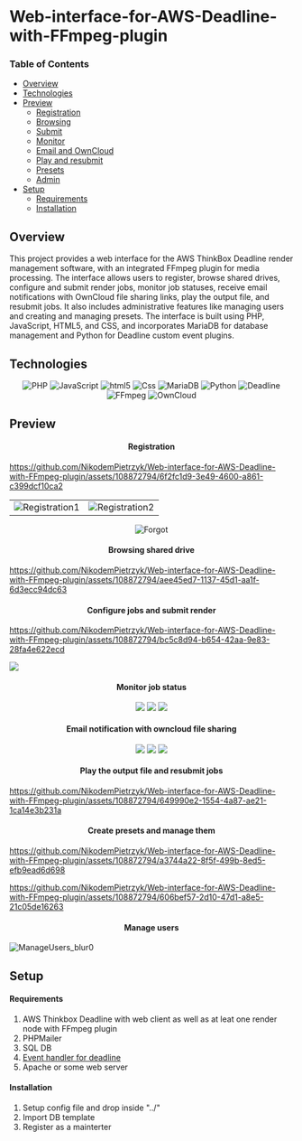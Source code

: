 # Web-interface-for-AWS-Deadline-with-FFmpeg-plugin


### Table of Contents
* [Overview](#overview)
* [Technologies](#technologies)
* [Preview](#preview)
  - [Registration](#registration)
  - [Browsing](#browsing-shared-drive)
  - [Submit](#configure-jobs-and-submit-render)
  - [Monitor](#monitor-job-status)
  - [Email and OwnCloud](#email-notification-with-owncloud-file-sharing)
  - [Play and resubmit](#play-the-output-file-and-resubmit-jobs)
  - [Presets](#create-presets-and-manage-them)
  - [Admin](#manage-users)
* [Setup](#setup)
  - [Requirements](#requirements)
  - [Installation](#installation)

## Overview

This project provides a web interface for the AWS ThinkBox Deadline render management software, with an integrated FFmpeg plugin for media processing. The interface allows users to register, browse shared drives, configure and submit render jobs, monitor job statuses, receive email notifications with OwnCloud file sharing links, play the output file, and resubmit jobs. It also includes administrative features like managing users and creating and managing presets. The interface is built using PHP, JavaScript, HTML5, and CSS, and incorporates MariaDB for database management and Python for Deadline custom event plugins.




## Technologies

<p align="center">

  
  <img alt="PHP" src="https://img.shields.io/badge/PHP-777BB4?style=flat-square&logo=python&logoColor=white" />
  <img alt="JavaScript" src="https://img.shields.io/badge/JavaScript-323330?style=flat-square&logo=javascript&logoColor=F7DF1E" />
  <img alt="html5" src="https://img.shields.io/badge/-HTML5-E34F26?style=flat-square&logo=html5&logoColor=white" />
  <img alt="Css" src="https://img.shields.io/badge/CSS-239120?&style=flat-square&logo=css3&logoColor=white" />
  <img alt="MariaDB" src="https://img.shields.io/badge/MariaDB-003545?style=flat-square&logo=python&logoColor=white" />
  <img alt="Python" src="https://img.shields.io/badge/Python-3776AB?style=flat-square&logo=python&logoColor=white" />
  <img alt="Deadline" src="https://svgur.com/i/upC.svg" />
  <img alt="FFmpeg" src="https://svgur.com/i/uoC.svg" />
  <img alt="OwnCloud" src="https://svgshare.com/i/upD.svg" />

</p>

## Preview

<p align="center"> 

<h4 align='center'>Registration</h4>

<p align="center"> 
 
  https://github.com/NikodemPietrzyk/Web-interface-for-AWS-Deadline-with-FFmpeg-plugin/assets/108872794/6f2fc1d9-3e49-4600-a861-c399dcf10ca2

</p>

<table>
  <tr>
    <td align="center">
      <img src="https://github.com/NikodemPietrzyk/Web-interface-for-AWS-Deadline-with-FFmpeg-plugin/assets/108872794/f7683e0b-e4b1-44ea-8cac-aea6224b5218" alt="Registration1">
    </td>
    <td align="center">
      <img src="https://github.com/NikodemPietrzyk/Web-interface-for-AWS-Deadline-with-FFmpeg-plugin/assets/108872794/d52f1473-e7b9-45e2-baae-98d0692893b9" alt="Registration2">
    </td>
  </tr>
</table>

<p align="center">
  <img src="https://github.com/NikodemPietrzyk/Web-interface-for-AWS-Deadline-with-FFmpeg-plugin/assets/108872794/ef4a087b-786c-4e87-bf3a-d704db974499" alt="Forgot">
</p>


<h4 align='center'>Browsing shared drive</h4>

<p align="center"> 

  https://github.com/NikodemPietrzyk/Web-interface-for-AWS-Deadline-with-FFmpeg-plugin/assets/108872794/aee45ed7-1137-45d1-aa1f-6d3ecc94dc63

</p>

<h4 align='center'>Configure jobs and submit render</h4>

<p align="center"> 

  https://github.com/NikodemPietrzyk/Web-interface-for-AWS-Deadline-with-FFmpeg-plugin/assets/108872794/bc5c8d94-b654-42aa-9e83-28fa4e622ecd


  <img src="https://github.com/NikodemPietrzyk/Web-interface-for-AWS-Deadline-with-FFmpeg-plugin/assets/108872794/8f10d4cd-bad3-4e86-bcd8-8b4d9b60dc59"/>

</p>


<h4 align='center'>Monitor job status</h4>

<p align="center"> 


  <img src="https://github.com/NikodemPietrzyk/Web-interface-for-AWS-Deadline-with-FFmpeg-plugin/assets/108872794/d7017dcc-97fd-4fe8-af31-bd413e3eae92"/>
  <img src="https://github.com/NikodemPietrzyk/Web-interface-for-AWS-Deadline-with-FFmpeg-plugin/assets/108872794/2017bdb5-400b-45b5-8aa0-8b8d10ada587"/>
  <img src="https://github.com/NikodemPietrzyk/Web-interface-for-AWS-Deadline-with-FFmpeg-plugin/assets/108872794/e828e25f-b083-46f6-b5b3-b1589f41be2d"/>
</p>

<h4 align='center'>Email notification with owncloud file sharing</h4>

<p align="center"> 
  <img src="https://github.com/NikodemPietrzyk/Web-interface-for-AWS-Deadline-with-FFmpeg-plugin/assets/108872794/5ec1ffe2-cbf1-44dd-b27d-219d31456af5"/>
  <img src="https://github.com/NikodemPietrzyk/Web-interface-for-AWS-Deadline-with-FFmpeg-plugin/assets/108872794/7c48d2e1-2d24-48c2-a41b-f2c9f7681c8b"/>
  <img src="https://github.com/NikodemPietrzyk/Web-interface-for-AWS-Deadline-with-FFmpeg-plugin/assets/108872794/5b5f6df3-d588-4706-add3-25857e12d90a"/>
</p>


<h4 align='center'>Play the output file and resubmit jobs</h4>

<p align="center"> 
  
  https://github.com/NikodemPietrzyk/Web-interface-for-AWS-Deadline-with-FFmpeg-plugin/assets/108872794/649990e2-1554-4a87-ae21-1ca14e3b231a
  
</p>

<h4 align='center'>Create presets and manage them</h4>

<p align="center"> 
  
  https://github.com/NikodemPietrzyk/Web-interface-for-AWS-Deadline-with-FFmpeg-plugin/assets/108872794/a3744a22-8f5f-499b-8ed5-efb9ead6d698
  
  https://github.com/NikodemPietrzyk/Web-interface-for-AWS-Deadline-with-FFmpeg-plugin/assets/108872794/606bef57-2d10-47d1-a8e5-21c05de16263

</p>

<h4 align='center'>Manage users</h4>

<p align="center"> 
  
  ![ManageUsers_blur0](https://github.com/NikodemPietrzyk/Web-interface-for-AWS-Deadline-with-FFmpeg-plugin/assets/108872794/2c19bde3-0f31-47ba-87a7-c25786cca7d6)

</p>


## Setup

#### Requirements
1. AWS Thinkbox Deadline with web client as well as at leat one render node with FFmpeg plugin
2. PHPMailer
3. SQL DB
4. [Event handler for deadline](https://github.com/NikodemPietrzyk/Event-Plugin-Sending-Job-Status-For-Thinkbox-Deadline)
5. Apache or some web server

#### Installation
1. Setup config file and drop inside "../"
2. Import DB template
3. Register as a mainterter




